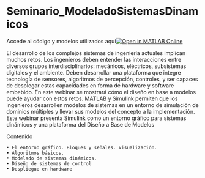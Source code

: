 # Seminario_ModeladoSistemasDinamicos

Accede al código y modelos utilizados aquí[![Open in MATLAB Online](https://www.mathworks.com/images/responsive/global/open-in-matlab-online.svg)](https://matlab.mathworks.com/open/github/v1?repo=gabyarellano/Seminario_ModeladoSistemasDinamicos&file=Livescript_Guia.mlx)

El desarrollo de los complejos sistemas de ingeniería actuales implican muchos retos. Los ingenieros deben entender las interacciones entre diversos grupos interdisciplinarios: mecánicos, eléctricos, subsistemas digitales y el ambiente. Deben desarrollar una plataforma que integre tecnología de sensores, algoritmos de percepción, controles, y ser capaces de desplegar estas capacidades en forma de hardware y software embebido.
En este webinar se mostrará cómo el diseño en base a modelos puede ayudar con estos retos. MATLAB y Simulink permiten que los ingenieros desarrollen modelos de sistemas en un entorno de simulación de dominios múltiples y llevar sus modelos del concepto a la implementación. Este webinar presenta Simulink como un entorno gráfico para sistemas dinámicos y una plataforma del Diseño a Base de Modelos

Contenido
 
	• El entorno gráfico. Bloques y señales. Visualización. 
	• Algoritmos básicos.
	• Modelado de sistemas dinámicos.
	• Diseño de sistemas de control
	• Despliegue en hardware


 

